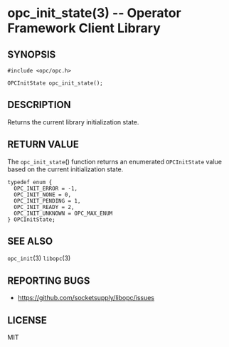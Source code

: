 opc_init_state(3) -- Operator Framework Client Library
======================================================

## SYNOPSIS

  `#include <opc/opc.h>`

  `OPCInitState opc_init_state();`

## DESCRIPTION

Returns the current library initialization state.

## RETURN VALUE

The `opc_init_state`() function returns an enumerated `OPCInitState`
value based on the current initialization state.

```
typedef enum {
  OPC_INIT_ERROR = -1,
  OPC_INIT_NONE = 0,
  OPC_INIT_PENDING = 1,
  OPC_INIT_READY = 2,
  OPC_INIT_UNKNOWN = OPC_MAX_ENUM
} OPCInitState;
```

## SEE ALSO

  `opc_init`(3)
  `libopc`(3)

## REPORTING BUGS

  - <https://github.com/socketsupply/libopc/issues>

## LICENSE

MIT
